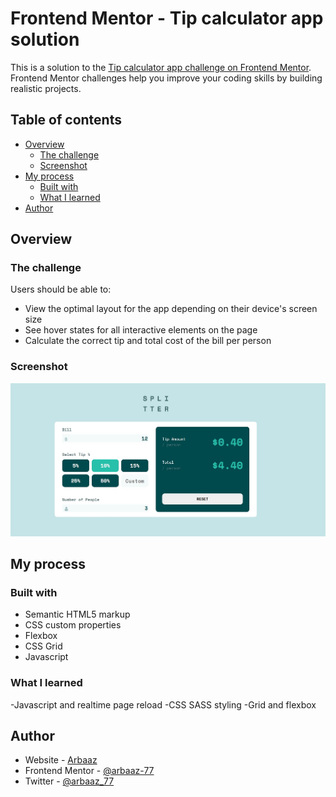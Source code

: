 # Frontend Mentor - Tip calculator app solution

This is a solution to the [Tip calculator app challenge on Frontend Mentor](https://www.frontendmentor.io/challenges/tip-calculator-app-ugJNGbJUX). Frontend Mentor challenges help you improve your coding skills by building realistic projects.

## Table of contents

- [Overview](#overview)
  - [The challenge](#the-challenge)
  - [Screenshot](#screenshot)
- [My process](#my-process)
  - [Built with](#built-with)
  - [What I learned](#what-i-learned)
- [Author](#author)


## Overview

### The challenge

Users should be able to:

- View the optimal layout for the app depending on their device's screen size
- See hover states for all interactive elements on the page
- Calculate the correct tip and total cost of the bill per person

### Screenshot

![](./screenshot.jpg)

## My process

### Built with

- Semantic HTML5 markup
- CSS custom properties
- Flexbox
- CSS Grid
- Javascript


### What I learned

-Javascript and realtime page reload
-CSS SASS styling
-Grid and flexbox

## Author

- Website - [Arbaaz](https://www.arbaazsumar.com)
- Frontend Mentor - [@arbaaz-77](https://www.frontendmentor.io/profile/arbaaz-77)
- Twitter - [@arbaaz_77](https://www.twitter.com/arbaaz_77)